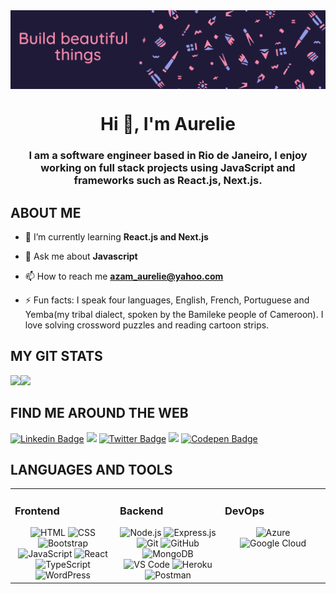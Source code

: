 <img align="center" src = "https://github.com/aureliefomum/aureliefomum/blob/main/Github%20Banner.png"/>
<h1 align="center">Hi 👋, I'm Aurelie</h1>
<h3 align="center">I am a software engineer based in Rio de Janeiro, I enjoy working on full stack projects using JavaScript and frameworks such as React.js, Next.js. </h3>


## ABOUT ME

- 🌱 I’m currently learning **React.js and Next.js**

- 💬 Ask me about **Javascript**

- 📫 How to reach me **azam_aurelie@yahoo.com**

- ⚡ Fun facts: I speak four languages, English, French, Portuguese and Yemba(my tribal dialect, spoken by the Bamileke people of Cameroon). I love solving crossword puzzles and reading cartoon strips.  
## MY GIT STATS
<img src="https://github-readme-stats.vercel.app/api?username=aureliefomum&&show_icons=true&count_private=true&theme=radical"/><img src="https://github-readme-streak-stats.herokuapp.com/?user=aureliefomum&theme=radical"/>


## FIND ME AROUND THE WEB
[![Linkedin Badge](https://img.shields.io/badge/-aureliefomum-blue?style=plastic-square&logo=Linkedin&logoColor=white&link=https://www.linkedin.com/in/aureliefomum/)](https://www.linkedin.com/in/aureliefomum/)
<a href="#"><img src="https://img.shields.io/badge/MyResume-red.svg"/></a>
[![Twitter Badge](https://img.shields.io/badge/-azamfomum-orange?style=plastic-square&logo=twitter&logoColor=white&link=https://twitter.com/AzamFomum)](https://twitter.com/AzamFomum)
<a href="https://aureliefomum.netlify.app/"><img src="https://img.shields.io/badge/MyPortfolio-blueviolet.svg"/></a>
[![Codepen Badge](https://img.shields.io/badge/MyCodepen-purple?style=plastic-square&logo=codepen&logoColor=white&link=https://codepen.io/anea1976)](https://codepen.io/anea1976)



## LANGUAGES AND TOOLS 
<table>
  <tr>
    <td valign="top" width="33%">
      
### Frontend  
<div align="center">  
<img src=https://img.shields.io/badge/-HTML-%23E34F26?style=plastic&logo=html5&logoColor=white alt=HTML />
<img src=https://img.shields.io/badge/-CSS-%231572B6?style=plastic&logo=css3&logoColor=white alt=CSS />
<img src=https://img.shields.io/badge/-Bootstrap-%237952B3?style=plastic&logo=bootstrap&logoColor=white alt=Bootstrap />
<img src=https://img.shields.io/badge/-JavaScript-%23F7DF1E?style=plastic&logo=javascript&logoColor=black alt=JavaScript />
<img src=https://img.shields.io/badge/-React-%2361DAFB?style=plastic&logo=react&logoColor=black alt=React />
<img src=https://img.shields.io/badge/-TypeScript-%233178C6?style=plastic&logo=typescript&logoColor=white alt=TypeScript />
<img src=https://img.shields.io/badge/-WordPress-%2321759B?style=plastic&logo=wordpress&logoColor=white alt=WordPress />
</div>
</td>
<td valign="top" width="33%">
  
### Backend  
<div align="center">  
<img src=https://img.shields.io/badge/-Node-%23339933?style=plastic&logo=node.js&logoColor=white alt=Node.js />
<img src=https://img.shields.io/badge/-Express-black?style=plastic&logo=express&logoColor=white alt=Express.js />
<img src=https://img.shields.io/badge/-Git-%23F05032?style=plastic&logo=git&logoColor=white alt=Git />
<img src=https://img.shields.io/badge/-GitHub-%23181717?style=plastic&logo=github alt=GitHub />
<img src=https://img.shields.io/badge/-MongoDB-%2347A248?style=plastic&logo=mongodb&logoColor=white alt=MongoDB />
<img src=https://img.shields.io/badge/-VS%20Code-%23007ACC?style=plastic&logo=visual%20studio%20code&logoColor=white alt='VS Code' />
<img src=https://img.shields.io/badge/-Heroku-%23430098?style=plastic&logo=heroku&logoColor=white alt=Heroku />
<img src=https://img.shields.io/badge/-Postman-%23FF6C37?style=plastic&logo=postman&logoColor=white alt=Postman />
</div>
</td>
<td valign="top" width="33%">
  
### DevOps  
<div align="center">  
<img src=https://img.shields.io/badge/-Azure-%230089D6?style=plastic&logo=microsoft%20azure&logoColor=white alt=Azure />
<img src=https://img.shields.io/badge/-Google%20Cloud-%234285F4?style=plastic&logo=google%20cloud&logoColor=white alt='Google Cloud' />
</div>

</td></tr></table>

